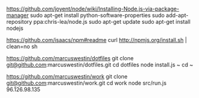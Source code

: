 https://github.com/joyent/node/wiki/Installing-Node.js-via-package-manager
	sudo apt-get install python-software-properties
	sudo add-apt-repository ppa:chris-lea/node.js
	sudo apt-get update
	sudo apt-get install nodejs

https://github.com/isaacs/npm#readme
	curl http://npmjs.org/install.sh | clean=no sh

https://github.com/marcuswestin/dotfiles
	git clone git@github.com:marcuswestin/dotfiles.git
	cd dotfiles
	node install.js ~
	cd ~

https://github.com/marcuswestin/work
	git clone git@github.com:marcuswestin/work.git
	cd work
	node src/run.js 96.126.98.135
